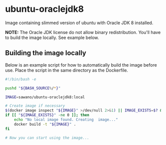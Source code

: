 # ubuntu-oraclejdk8

Image containing slimmed version of ubuntu with Oracle JDK 8 installed.

**NOTE:** The Oracle JDK license do not allow binary redistribution. You'll have to build the image locally. See example
below.

## Building the image locally

Below is an example script for how to automatically build the image before use. Place the script in the same directory
as the Dockerfile.

````bash
#!/bin/bash -e

pushd "${BASH_SOURCE%/*}"

IMAGE=sawano/ubuntu-oraclejdk8:local

# Create image if necessary
$(docker image inspect "${IMAGE}" >/dev/null 2>&1) || IMAGE_EXISTS=$? && true
if [[ "${IMAGE_EXISTS}" -ne 0 ]]; then
    echo "No local image found. Creating  image..."
    docker build -t "${IMAGE}" .
fi

# Now you can start using the image...

````
